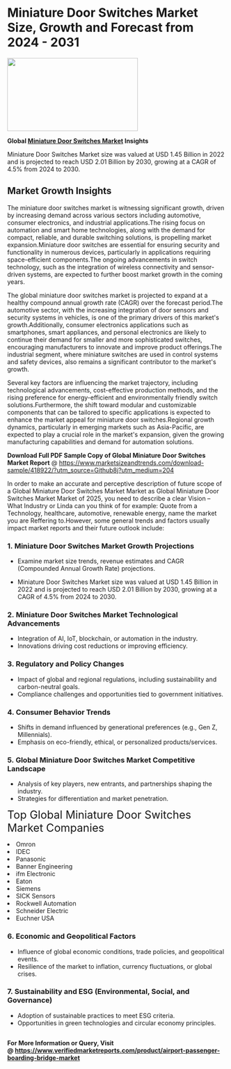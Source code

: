 <H1>Miniature Door Switches Market Size, Growth and Forecast from 2024 - 2031</H1><img class="aligncenter size-medium wp-image-584254" src="https://thirdeyenews.in/wp-content/uploads/2024/09/Global-Market-Research-300x168.jpeg" alt="" width="300" height="168" /><p><strong>Global&nbsp;<a href="https://www.marketsizeandtrends.com/download-sample/418922/?utm_source=Github8j?utm_medium=204">Miniature Door Switches Market</a> Insights</strong></p><p>Miniature Door Switches Market size was valued at USD 1.45 Billion in 2022 and is projected to reach USD 2.01 Billion by 2030, growing at a CAGR of 4.5% from 2024 to 2030.</p><p><h2>Market Growth Insights</h2> <p>The miniature door switches market is witnessing significant growth, driven by increasing demand across various sectors including automotive, consumer electronics, and industrial applications.The rising focus on automation and smart home technologies, along with the demand for compact, reliable, and durable switching solutions, is propelling market expansion.Miniature door switches are essential for ensuring security and functionality in numerous devices, particularly in applications requiring space-efficient components.The ongoing advancements in switch technology, such as the integration of wireless connectivity and sensor-driven systems, are expected to further boost market growth in the coming years.</p> <p>The global miniature door switches market is projected to expand at a healthy compound annual growth rate (CAGR) over the forecast period.The automotive sector, with the increasing integration of door sensors and security systems in vehicles, is one of the primary drivers of this market's growth.Additionally, consumer electronics applications such as smartphones, smart appliances, and personal electronics are likely to continue their demand for smaller and more sophisticated switches, encouraging manufacturers to innovate and improve product offerings.The industrial segment, where miniature switches are used in control systems and safety devices, also remains a significant contributor to the market's growth.</p> <p>Several key factors are influencing the market trajectory, including technological advancements, cost-effective production methods, and the rising preference for energy-efficient and environmentally friendly switch solutions.Furthermore, the shift toward modular and customizable components that can be tailored to specific applications is expected to enhance the market appeal for miniature door switches.Regional growth dynamics, particularly in emerging markets such as Asia-Pacific, are expected to play a crucial role in the market's expansion, given the growing manufacturing capabilities and demand for automation solutions.</p> <p><span class=""><strong>Download Full PDF Sample Copy of Global Miniature Door Switches Market Report</strong> @ <a href="https://www.marketsizeandtrends.com/download-sample/418922/?utm_source=Github8j?utm_medium=204" target="_blank">https://www.marketsizeandtrends.com/download-sample/418922/?utm_source=Github8j?utm_medium=204</a></span></p><p>In order to make an accurate and perceptive description of future scope of a Global&nbsp;Miniature Door Switches Market Market as Global&nbsp;Miniature Door Switches Market Market of 2025, you need to describe a clear Vision &ndash; What Industry or Linda can you think of for example: Quote from a Technology, healthcare, automotive, renewable energy, name the market you are Reffering to.However, some general trends and factors usually impact market reports and their future outlook include:</p><h3>1.&nbsp;<strong>Miniature Door Switches Market Growth Projections</strong></h3><ul><li>Examine market size trends, revenue estimates and CAGR (Compounded Annual Growth Rate) projections.</li><li><p>Miniature Door Switches Market size was valued at USD 1.45 Billion in 2022 and is projected to reach USD 2.01 Billion by 2030, growing at a CAGR of 4.5% from 2024 to 2030.</p></li></ul><h3>2.&nbsp;<strong>Miniature Door Switches Market Technological Advancements</strong></h3><ul><li>Integration of AI, IoT, blockchain, or automation in the industry.</li><li>Innovations driving cost reductions or improving efficiency.</li></ul><h3>3.&nbsp;<strong>Regulatory and Policy Changes</strong></h3><ul><li>Impact of global and regional regulations, including sustainability and carbon-neutral goals.</li><li>Compliance challenges and opportunities tied to government initiatives.</li></ul><h3>4.&nbsp;<strong>Consumer Behavior Trends</strong></h3><ul><li>Shifts in demand influenced by generational preferences (e.g., Gen Z, Millennials).</li><li>Emphasis on eco-friendly, ethical, or personalized products/services.</li></ul><h3>5.&nbsp;<strong>Global Miniature Door Switches Market Competitive Landscape</strong></h3><ul><li>Analysis of key players, new entrants, and partnerships shaping the industry.</li><li>Strategies for differentiation and market penetration.</li></ul><p data-pm-slice="1 1 []"><span style="color: inherit; font-family: inherit; font-size: 25px;">Top Global Miniature Door Switches Market Companies</span></p><div class="" data-test-id=""><p><li>Omron</li><li> IDEC</li><li> Panasonic</li><li> Banner Engineering</li><li> ifm Electronic</li><li> Eaton</li><li> Siemens</li><li> SICK Sensors</li><li> Rockwell Automation</li><li> Schneider Electric</li><li> Euchner USA</li></p></div><h3>6.&nbsp;<strong>Economic and Geopolitical Factors</strong></h3><ul><li>Influence of global economic conditions, trade policies, and geopolitical events.</li><li>Resilience of the market to inflation, currency fluctuations, or global crises.</li></ul><h3>7.&nbsp;<strong>Sustainability and ESG (Environmental, Social, and Governance)</strong></h3><ul><li>Adoption of sustainable practices to meet ESG criteria.</li><li>Opportunities in green technologies and circular economy principles.</li></ul><h2><strong style="font-size: 14px;">For More Information or Query, Visit @&nbsp;</strong><a style="background-color: #ffffff; font-size: 14px;" href="https://www.marketsizeandtrends.com/report/miniature-door-switches-market/" target="_blank">https://www.verifiedmarketreports.com/product/airport-passenger-boarding-bridge-market</a></h2>